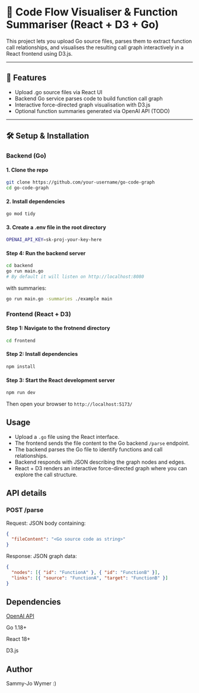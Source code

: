 # 🧠 Code Flow Visualiser & Function Summariser (React + D3 + Go)

This project lets you upload Go source files, parses them to extract function call relationships, and visualises the resulting call graph interactively in a React frontend using D3.js.

---

## 🚀 Features

- Upload .go source files via React UI
- Backend Go service parses code to build function call graph
- Interactive force-directed graph visualisation with D3.js
- Optional function summaries generated via OpenAI API (TODO)

---

## 🛠️ Setup & Installation

### Backend (Go)

#### 1. Clone the repo

```bash
git clone https://github.com/your-username/go-code-graph
cd go-code-graph
```

#### 2. Install dependencies

```bash
go mod tidy
```

#### 3. Create a .env file in the root directory

```bash
OPENAI_API_KEY=sk-proj-your-key-here
```

#### Step 4: Run the backend server

```bash
cd backend
go run main.go
# By default it will listen on http://localhost:8080
```

with summaries:

```bash
go run main.go -summaries ./example main
```

### Frontend (React + D3)

#### Step 1: Navigate to the frotnend directory

```bash
cd frontend
```

#### Step 2: Install dependencies

```bash
npm install
```

#### Step 3: Start the React development server

```bash
npm run dev
```

Then open your browser to `http://localhost:5173/`

## Usage

- Upload a `.go` file using the React interface.
- The frontend sends the file content to the Go backend `/parse` endpoint.
- The backend parses the Go file to identify functions and call relationships.
- Backend responds with JSON describing the graph nodes and edges.
- React + D3 renders an interactive force-directed graph where you can explore the call structure.

## API details

### POST /parse

Request: JSON body containing:

```json
{
  "fileContent": "<Go source code as string>"
}
```

Response: JSON graph data:

```json
{
  "nodes": [{ "id": "FunctionA" }, { "id": "FunctionB" }],
  "links": [{ "source": "FunctionA", "target": "FunctionB" }]
}
```

## Dependencies

[OpenAI API](https://platform.openai.com/)

Go 1.18+

React 18+

D3.js

## Author

Sammy-Jo Wymer :)

